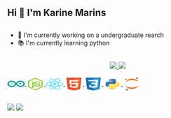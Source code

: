 ## Hi 👋 I'm Karine Marins

## 

- 🔭 I'm currently working on a undergraduate rearch
- 📚 I'm currently learning python 

## 

<div align="center">
  <a href="https://github.com/rafaballerini">
  <img height="180em" src="https://github-readme-stats.vercel.app/api?username=kamarins&show_icons=true&theme=dracula&include_all_commits=true&count_private=true"/>
  <img height="180em" src="https://github-readme-stats.vercel.app/api/top-langs/?username=kamarins&layout=compact&langs_count=7&theme=dracula"/>
</div>

<div style="display: inline_block"><br>
  <img align="center" alt="Ka-Arduino" height="30" width="40" src="https://raw.githubusercontent.com/devicons/devicon/master/icons/arduino/arduino-original.svg">
  <img align="center" alt="Ka-NodeJS" height="30" width="40" src="https://raw.githubusercontent.com/devicons/devicon/master/icons/nodejs/nodejs-original.svg"/>
  <img align="center" alt="Ka-React" height="30" width="40" src="https://raw.githubusercontent.com/devicons/devicon/master/icons/react/react-original.svg">
  <img align="center" alt="Ka-HTML" height="30" width="40" src="https://raw.githubusercontent.com/devicons/devicon/master/icons/html5/html5-original.svg">
  <img align="center" alt="Ka-CSS" height="30" width="40" src="https://raw.githubusercontent.com/devicons/devicon/master/icons/css3/css3-original.svg">
  <img align="center" alt="Ka-Python" height="30" width="40" src="https://raw.githubusercontent.com/devicons/devicon/master/icons/python/python-original.svg">
  <img align="center" alt="Ka-Jupyter" height="30" width="40" src="https://raw.githubusercontent.com/devicons/devicon/master/icons/jupyter/jupyter-original.svg" />
</div>
  
##
 
<div> 

  <a href = "mailto:ikarine857@gmail.com"><img src="https://img.shields.io/badge/-Gmail-%23333?style=for-the-badge&logo=gmail&logoColor=white" target="_blank"></a>
  <a href="https://www.linkedin.com/in/karine-marins" target="_blank"><img src="https://img.shields.io/badge/-LinkedIn-%230077B5?style=for-the-badge&logo=linkedin&logoColor=white" target="_blank"></a> 
 
</div>
